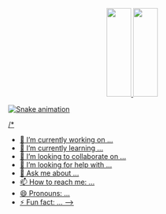 <div align="center">
  <a href="https://github.com/leonardobreis">
  <img height="180em" width="50em" src="https://github-readme-stats.vercel.app/api?username=leonardobreis&show_icons=true&theme=dark&include_all_commits=true&count_private=true"/>
  <img height="180em" width="50em" src="https://github-readme-stats.vercel.app/api/top-langs/?username=leonardobreis&layout=compact&langs_count=7&theme=dark"/>
</div>

![Snake animation](https://github.com/leonardobreis/leonardobreis/blob/output/github-contribution-grid-snake.svg)

/*
- 🔭 I’m currently working on ...
- 🌱 I’m currently learning ...
- 👯 I’m looking to collaborate on ...
- 🤔 I’m looking for help with ...
- 💬 Ask me about ...
- 📫 How to reach me: ...
- 😄 Pronouns: ...
- ⚡ Fun fact: ...
-->

